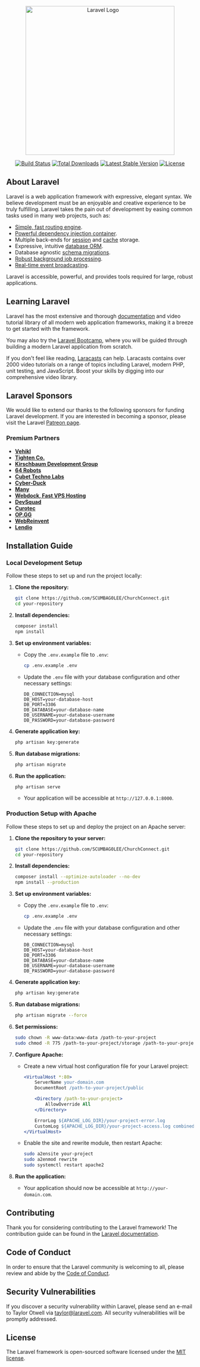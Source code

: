 <p align="center"><a href="https://laravel.com" target="_blank"><img src="https://raw.githubusercontent.com/laravel/art/master/logo-lockup/5%20SVG/2%20CMYK/1%20Full%20Color/laravel-logolockup-cmyk-red.svg" width="400" alt="Laravel Logo"></a></p>

<p align="center">
<a href="https://github.com/laravel/framework/actions"><img src="https://github.com/laravel/framework/workflows/tests/badge.svg" alt="Build Status"></a>
<a href="https://packagist.org/packages/laravel/framework"><img src="https://img.shields.io/packagist/dt/laravel/framework" alt="Total Downloads"></a>
<a href="https://packagist.org/packages/laravel/framework"><img src="https://img.shields.io/packagist/v/laravel/framework" alt="Latest Stable Version"></a>
<a href="https://packagist.org/packages/laravel/framework"><img src="https://img.shields.io/packagist/l/laravel/framework" alt="License"></a>
</p>

## About Laravel

Laravel is a web application framework with expressive, elegant syntax. We believe development must be an enjoyable and creative experience to be truly fulfilling. Laravel takes the pain out of development by easing common tasks used in many web projects, such as:

- [Simple, fast routing engine](https://laravel.com/docs/routing).
- [Powerful dependency injection container](https://laravel.com/docs/container).
- Multiple back-ends for [session](https://laravel.com/docs/session) and [cache](https://laravel.com/docs/cache) storage.
- Expressive, intuitive [database ORM](https://laravel.com/docs/eloquent).
- Database agnostic [schema migrations](https://laravel.com/docs/migrations).
- [Robust background job processing](https://laravel.com/docs/queues).
- [Real-time event broadcasting](https://laravel.com/docs/broadcasting).

Laravel is accessible, powerful, and provides tools required for large, robust applications.

## Learning Laravel

Laravel has the most extensive and thorough [documentation](https://laravel.com/docs) and video tutorial library of all modern web application frameworks, making it a breeze to get started with the framework.

You may also try the [Laravel Bootcamp](https://bootcamp.laravel.com), where you will be guided through building a modern Laravel application from scratch.

If you don't feel like reading, [Laracasts](https://laracasts.com) can help. Laracasts contains over 2000 video tutorials on a range of topics including Laravel, modern PHP, unit testing, and JavaScript. Boost your skills by digging into our comprehensive video library.

## Laravel Sponsors

We would like to extend our thanks to the following sponsors for funding Laravel development. If you are interested in becoming a sponsor, please visit the Laravel [Patreon page](https://patreon.com/taylorotwell).

### Premium Partners

- **[Vehikl](https://vehikl.com/)**
- **[Tighten Co.](https://tighten.co)**
- **[Kirschbaum Development Group](https://kirschbaumdevelopment.com)**
- **[64 Robots](https://64robots.com)**
- **[Cubet Techno Labs](https://cubettech.com)**
- **[Cyber-Duck](https://cyber-duck.co.uk)**
- **[Many](https://www.many.co.uk)**
- **[Webdock, Fast VPS Hosting](https://www.webdock.io/en)**
- **[DevSquad](https://devsquad.com)**
- **[Curotec](https://www.curotec.com/services/technologies/laravel/)**
- **[OP.GG](https://op.gg)**
- **[WebReinvent](https://webreinvent.com/?utm_source=laravel&utm_medium=github&utm_campaign=patreon-sponsors)**
- **[Lendio](https://lendio.com)**

## Installation Guide

### Local Development Setup

Follow these steps to set up and run the project locally:

1. **Clone the repository:**
    ```bash
    git clone https://github.com/SCUMBAG0LEE/ChurchConnect.git
    cd your-repository
    ```

2. **Install dependencies:**
    ```bash
    composer install
    npm install
    ```

3. **Set up environment variables:**
    - Copy the `.env.example` file to `.env`:
      ```bash
      cp .env.example .env
      ```
    - Update the `.env` file with your database configuration and other necessary settings:
      ```dotenv
      DB_CONNECTION=mysql
      DB_HOST=your-database-host
      DB_PORT=3306
      DB_DATABASE=your-database-name
      DB_USERNAME=your-database-username
      DB_PASSWORD=your-database-password
      ```

4. **Generate application key:**
    ```bash
    php artisan key:generate
    ```

5. **Run database migrations:**
    ```bash
    php artisan migrate
    ```

6. **Run the application:**
    ```bash
    php artisan serve
    ```
    - Your application will be accessible at `http://127.0.0.1:8000`.

### Production Setup with Apache

Follow these steps to set up and deploy the project on an Apache server:

1. **Clone the repository to your server:**
    ```bash
    git clone https://github.com/SCUMBAG0LEE/ChurchConnect.git
    cd your-repository
    ```

2. **Install dependencies:**
    ```bash
    composer install --optimize-autoloader --no-dev
    npm install --production
    ```

3. **Set up environment variables:**
    - Copy the `.env.example` file to `.env`:
      ```bash
      cp .env.example .env
      ```
    - Update the `.env` file with your database configuration and other necessary settings:
      ```dotenv
      DB_CONNECTION=mysql
      DB_HOST=your-database-host
      DB_PORT=3306
      DB_DATABASE=your-database-name
      DB_USERNAME=your-database-username
      DB_PASSWORD=your-database-password
      ```

4. **Generate application key:**
    ```bash
    php artisan key:generate
    ```

5. **Run database migrations:**
    ```bash
    php artisan migrate --force
    ```

6. **Set permissions:**
    ```bash
    sudo chown -R www-data:www-data /path-to-your-project
    sudo chmod -R 775 /path-to-your-project/storage /path-to-your-project/bootstrap/cache
    ```

7. **Configure Apache:**
    - Create a new virtual host configuration file for your Laravel project:
      ```apache
      <VirtualHost *:80>
          ServerName your-domain.com
          DocumentRoot /path-to-your-project/public

          <Directory /path-to-your-project>
              AllowOverride All
          </Directory>

          ErrorLog ${APACHE_LOG_DIR}/your-project-error.log
          CustomLog ${APACHE_LOG_DIR}/your-project-access.log combined
      </VirtualHost>
      ```
    - Enable the site and rewrite module, then restart Apache:
      ```bash
      sudo a2ensite your-project
      sudo a2enmod rewrite
      sudo systemctl restart apache2
      ```

8. **Run the application:**
    - Your application should now be accessible at `http://your-domain.com`.

## Contributing

Thank you for considering contributing to the Laravel framework! The contribution guide can be found in the [Laravel documentation](https://laravel.com/docs/contributions).

## Code of Conduct

In order to ensure that the Laravel community is welcoming to all, please review and abide by the [Code of Conduct](https://laravel.com/docs/contributions#code-of-conduct).

## Security Vulnerabilities

If you discover a security vulnerability within Laravel, please send an e-mail to Taylor Otwell via [taylor@laravel.com](mailto:taylor@laravel.com). All security vulnerabilities will be promptly addressed.

## License

The Laravel framework is open-sourced software licensed under the [MIT license](https://opensource.org/licenses/MIT).
